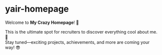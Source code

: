 # yair-homepage
Welcome to **My Crazy Homepage**! 🎉

This is the ultimate spot for recruiters to discover everything cool about me. 🚀  
Stay tuned—exciting projects, achievements, and more are coming your way! 😎